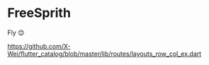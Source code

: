 # FreeSprith
Fly 😊

https://github.com/X-Wei/flutter_catalog/blob/master/lib/routes/layouts_row_col_ex.dart
